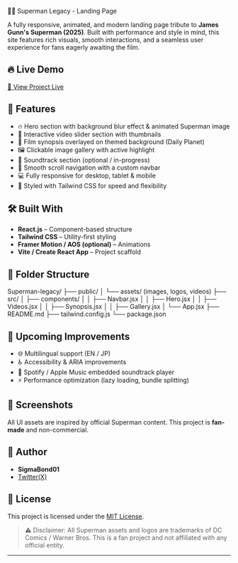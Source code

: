 🦸‍♂️ Superman Legacy - Landing Page

A fully responsive, animated, and modern landing page tribute to **James Gunn's Superman (2025)**. Built with performance and style in mind, this site features rich visuals, smooth interactions, and a seamless user experience for fans eagerly awaiting the film.

## 🔥 Live Demo
[🚀 View Project Live](https://your-live-site-link.com)

## 🧠 Features

- 🔥 Hero section with background blur effect & animated Superman image
- 🎥 Interactive video slider section with thumbnails
- 📝 Film synopsis overlayed on themed background (Daily Planet)
- 🖼️ Clickable image gallery with active highlight
- 🎵 Soundtrack section (optional / in-progress)
- 🚀 Smooth scroll navigation with a custom navbar
- 💻 Fully responsive for desktop, tablet & mobile
- 💅 Styled with Tailwind CSS for speed and flexibility

## 🛠️ Built With

- **React.js** – Component-based structure
- **Tailwind CSS** – Utility-first styling
- **Framer Motion / AOS (optional)** – Animations
- **Vite / Create React App** – Project scaffold

## 📂 Folder Structure
Superman-legacy/
├── public/
│ └── assets/ (images, logos, videos)
├── src/
│ ├── components/
│ │ ├── Navbar.jsx
│ │ ├── Hero.jsx
│ │ ├── Videos.jsx
│ │ ├── Synopsis.jsx
│ │ ├── Gallery.jsx
│ └── App.jsx
├── README.md
├── tailwind.config.js
└── package.json


## 🚧 Upcoming Improvements

- 🌐 Multilingual support (EN / JP)
- ♿ Accessibility & ARIA improvements
- 🎵 Spotify / Apple Music embedded soundtrack player
- ⚡ Performance optimization (lazy loading, bundle splitting)

## 📸 Screenshots

All UI assets are inspired by official Superman content. This project is **fan-made** and non-commercial.

## 🧠 Author

- **SigmaBond01**
- [Twitter(X)](https://x.com/Sigmabond01)

## 📄 License

This project is licensed under the [MIT License](LICENSE).

> ⚠️ Disclaimer: All Superman assets and logos are trademarks of DC Comics / Warner Bros. This is a fan project and not affiliated with any official entity.

---
